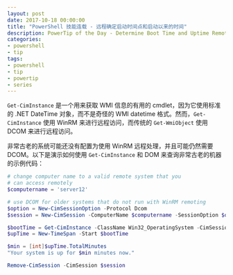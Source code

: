```yaml
---
layout: post
date: 2017-10-18 00:00:00
title: "PowerShell 技能连载 - 远程确定启动时间点和启动以来的时间"
description: PowerTip of the Day - Determine Boot Time and Uptime Remotely
categories:
- powershell
- tip
tags:
- powershell
- tip
- powertip
- series
---
```

`Get-CimInstance` 是一个用来获取 WMI 信息的有用的 cmdlet，因为它使用标准的 .NET DateTime 对象，而不是奇怪的 WMI datetime 格式。然而，`Get-CimInstance` 使用 WinRM 来进行远程访问，而传统的 `Get-WmiObject` 使用 DCOM 来进行远程访问。

非常古老的系统可能还没有配置为使用 WinRM 远程处理，并且可能仍然需要 DCOM。以下是演示如何使用 `Get-CimInstance` 和 DOM 来查询非常古老的机器的示例代码：

```powershell
# change computer name to a valid remote system that you
# can access remotely
$computername = 'server12'

# use DCOM for older systems that do not run with WinRM remoting
$option = New-CimSessionOption -Protocol Dcom
$session = New-CimSession -ComputerName $computername -SessionOption $option

$bootTime = Get-CimInstance -ClassName Win32_OperatingSystem -CimSession $session | Select-Object -ExpandProperty LastBootupTime
$upTime = New-TimeSpan -Start $bootTime

$min = [int]$upTime.TotalMinutes
"Your system is up for $min minutes now."

Remove-CimSession -CimSession $session
```

<!--本文国际来源：[Determine Boot Time and Uptime Remotely](http://community.idera.com/powershell/powertips/b/tips/posts/determine-boot-time-and-uptime-remotely)-->
